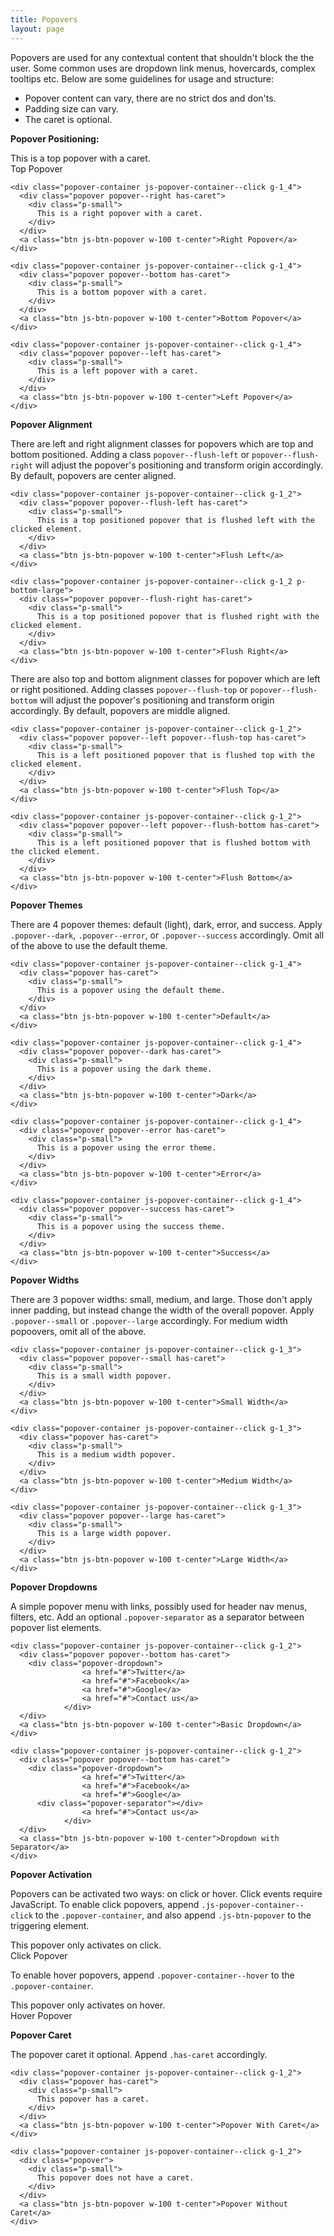 ```yaml
---
title: Popovers
layout: page
---
```


<p class="bg-white">
  Popovers are used for any contextual content that shouldn't block the the user. Some common uses are dropdown link menus, hovercards, complex tooltips etc. Below are some guidelines for usage and structure:

  <ul class="list--bullets p-bottom-larger">
    <li>
      Popover content can vary, there are no strict dos and don'ts.
    </li>
    <li>
      Padding size can vary.
    </li>
    <li>
      The caret is optional.
    </li>
  </ul>
</p>

<section class="popover-position p-bottom-larger">

  <p><strong>Popover Positioning:</strong></p>

  <div class="container">
    <div class="popover-container js-popover-container--click g-1_4">
      <div class="popover has-caret">
        <div class="p-small">
          This is a top popover with a caret.
        </div>
      </div>
      <a class="btn js-btn-popover w-100 t-center">Top Popover</a>
    </div>

    <div class="popover-container js-popover-container--click g-1_4">
      <div class="popover popover--right has-caret">
        <div class="p-small">
          This is a right popover with a caret.
        </div>
      </div>
      <a class="btn js-btn-popover w-100 t-center">Right Popover</a>
    </div>

    <div class="popover-container js-popover-container--click g-1_4">
      <div class="popover popover--bottom has-caret">
        <div class="p-small">
          This is a bottom popover with a caret.
        </div>
      </div>
      <a class="btn js-btn-popover w-100 t-center">Bottom Popover</a>
    </div>

    <div class="popover-container js-popover-container--click g-1_4">
      <div class="popover popover--left has-caret">
        <div class="p-small">
          This is a left popover with a caret.
        </div>
      </div>
      <a class="btn js-btn-popover w-100 t-center">Left Popover</a>
    </div>
  </div>

</section>

<section class="popover-alignment p-bottom-larger">

  <p><strong>Popover Alignment</strong></p>

  <p>
    There are left and right alignment classes for popovers which are top and bottom positioned. Adding a class <code>popover--flush-left</code> or <code>popover--flush-right</code> will adjust the popover's positioning and transform origin accordingly. By default, popovers are center aligned.
  </p>

  <div class="container">

    <div class="popover-container js-popover-container--click g-1_2">
      <div class="popover popover--flush-left has-caret">
        <div class="p-small">
          This is a top positioned popover that is flushed left with the clicked element.
        </div>
      </div>
      <a class="btn js-btn-popover w-100 t-center">Flush Left</a>
    </div>

    <div class="popover-container js-popover-container--click g-1_2 p-bottom-large">
      <div class="popover popover--flush-right has-caret">
        <div class="p-small">
          This is a top positioned popover that is flushed right with the clicked element.
        </div>
      </div>
      <a class="btn js-btn-popover w-100 t-center">Flush Right</a>
    </div>

  </div>

  <p>
    There are also top and bottom alignment classes for popover which are left or right positioned. Adding classes <code>popover--flush-top</code> or <code>popover--flush-bottom</code> will adjust the popover's positioning and transform origin accordingly. By default, popovers are middle aligned.
  </p>

  <div class="container">

    <div class="popover-container js-popover-container--click g-1_2">
      <div class="popover popover--left popover--flush-top has-caret">
        <div class="p-small">
          This is a left positioned popover that is flushed top with the clicked element.
        </div>
      </div>
      <a class="btn js-btn-popover w-100 t-center">Flush Top</a>
    </div>

    <div class="popover-container js-popover-container--click g-1_2">
      <div class="popover popover--left popover--flush-bottom has-caret">
        <div class="p-small">
          This is a left positioned popover that is flushed bottom with the clicked element.
        </div>
      </div>
      <a class="btn js-btn-popover w-100 t-center">Flush Bottom</a>
    </div>

  </div>

</section>

<section class="popover-themes p-bottom-larger">

  <p><strong>Popover Themes</strong></p>

  <p>
    There are 4 popover themes: default (light), dark, error, and success. Apply <code>.popover--dark</code>, <code>.popover--error</code>, or <code>.popover--success</code> accordingly. Omit all of the above to use the default theme.
  </p>

  <div class="container">

    <div class="popover-container js-popover-container--click g-1_4">
      <div class="popover has-caret">
        <div class="p-small">
          This is a popover using the default theme.
        </div>
      </div>
      <a class="btn js-btn-popover w-100 t-center">Default</a>
    </div>

    <div class="popover-container js-popover-container--click g-1_4">
      <div class="popover popover--dark has-caret">
        <div class="p-small">
          This is a popover using the dark theme.
        </div>
      </div>
      <a class="btn js-btn-popover w-100 t-center">Dark</a>
    </div>

    <div class="popover-container js-popover-container--click g-1_4">
      <div class="popover popover--error has-caret">
        <div class="p-small">
          This is a popover using the error theme.
        </div>
      </div>
      <a class="btn js-btn-popover w-100 t-center">Error</a>
    </div>

    <div class="popover-container js-popover-container--click g-1_4">
      <div class="popover popover--success has-caret">
        <div class="p-small">
          This is a popover using the success theme.
        </div>
      </div>
      <a class="btn js-btn-popover w-100 t-center">Success</a>
    </div>

  </div>

</section>

<section class="popover-sizes p-bottom-larger">

  <p><strong>Popover Widths</strong></p>

  <p>
    There are 3 popover widths: small, medium, and large. Those don't apply inner padding, but instead change the width of the overall popover. Apply <code>.popover--small</code> or <code>.popover--large</code> accordingly. For medium width popoovers, omit all of the above.
  </p>

  <div class="container">

    <div class="popover-container js-popover-container--click g-1_3">
      <div class="popover popover--small has-caret">
        <div class="p-small">
          This is a small width popover.
        </div>
      </div>
      <a class="btn js-btn-popover w-100 t-center">Small Width</a>
    </div>

    <div class="popover-container js-popover-container--click g-1_3">
      <div class="popover has-caret">
        <div class="p-small">
          This is a medium width popover.
        </div>
      </div>
      <a class="btn js-btn-popover w-100 t-center">Medium Width</a>
    </div>

    <div class="popover-container js-popover-container--click g-1_3">
      <div class="popover popover--large has-caret">
        <div class="p-small">
          This is a large width popover.
        </div>
      </div>
      <a class="btn js-btn-popover w-100 t-center">Large Width</a>
    </div>

  </div>

</section>

<section class="popover-dropdowns p-bottom-larger">

  <p><strong>Popover Dropdowns</strong></p>

  <p>
    A simple popover menu with links, possibly used for header nav menus, filters, etc. Add an optional <code>.popover-separator</code> as a separator between popover list elements.
  </p>

  <div class="container">

    <div class="popover-container js-popover-container--click g-1_2">
      <div class="popover popover--bottom has-caret">
        <div class="popover-dropdown">
					<a href="#">Twitter</a>
					<a href="#">Facebook</a>
					<a href="#">Google</a>
					<a href="#">Contact us</a>
				</div>
      </div>
      <a class="btn js-btn-popover w-100 t-center">Basic Dropdown</a>
    </div>

    <div class="popover-container js-popover-container--click g-1_2">
      <div class="popover popover--bottom has-caret">
        <div class="popover-dropdown">
					<a href="#">Twitter</a>
					<a href="#">Facebook</a>
					<a href="#">Google</a>
          <div class="popover-separator"></div>
					<a href="#">Contact us</a>
				</div>
      </div>
      <a class="btn js-btn-popover w-100 t-center">Dropdown with Separator</a>
    </div>

  </div>

</section>

<section class="popover-hover p-bottom-larger">

  <p><strong>Popover Activation</strong></p>

  <p>
    Popovers can be activated two ways: on click or hover. Click events require JavaScript. To enable click popovers, append <code>.js-popover-container--click</code> to the <code>.popover-container</code>, and also append <code>.js-btn-popover</code> to the triggering element.
  </p>

  <div class="popover-container js-popover-container--click p-bottom-larger">
    <div class="popover has-caret">
      <div class="p-small">
        This popover only activates on click.
      </div>
    </div>
    <a class="btn js-btn-popover t-center">Click Popover</a>
  </div>

  <p>
    To enable hover popovers, append <code>.popover-container--hover</code> to the <code>.popover-container</code>.
  </p>

  <div class="popover-container popover-container--hover">
    <div class="popover has-caret">
      <div class="p-small">
        This popover only activates on hover.
      </div>
    </div>
    <a class="btn t-center">Hover Popover</a>
  </div>

</section>

<section class="popover-caret">

  <p><strong>Popover Caret</strong></p>

  <p>
    The popover caret it optional. Append <code>.has-caret</code> accordingly.
  </p>

  <div class="container">

    <div class="popover-container js-popover-container--click g-1_2">
      <div class="popover has-caret">
        <div class="p-small">
          This popover has a caret.
        </div>
      </div>
      <a class="btn js-btn-popover w-100 t-center">Popover With Caret</a>
    </div>

    <div class="popover-container js-popover-container--click g-1_2">
      <div class="popover">
        <div class="p-small">
          This popover does not have a caret.
        </div>
      </div>
      <a class="btn js-btn-popover w-100 t-center">Popover Without Caret</a>
    </div>

  </div>

</section>
